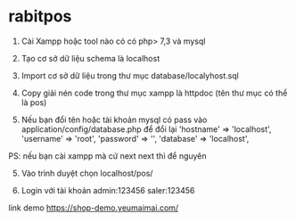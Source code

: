 # rabitpos
1. Cài Xampp hoặc tool nào có có php> 7,3 và mysql

2. Tạo cơ sở dữ liệu schema là localhost

3. Import cơ sở dữ liệu trong thư mục database/localyhost.sql

3. Copy giải nén code trong thư mục xampp là httpdoc (tên thư mục có thể là pos)

4. Nếu bạn đổi tên hoặc tài khoản mysql có pass vào application/config/database.php để đổi lại
	'hostname' => 'localhost',
	'username' => 'root',
	'password' => '',
	'database' => 'localhost',

PS: nếu bạn cài xampp mà cứ next next thì để nguyên


5. Vào trình duyệt chọn localhost/pos/

6. Login với tài khoản 
admin:123456
saler:123456

link demo
https://shop-demo.yeumaimai.com/
